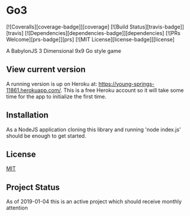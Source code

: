 # Go3

[![Coveralls][coverage-badge]][coverage]
[![Build Status][travis-badge]][travis]
[![Dependencies][dependencies-badge]][dependencies]
[![PRs Welcome][prs-badge]][prs]
[![MIT License][license-badge]][license]

A BabylonJS 3 Dimensional 9x9 Go style game

## View current version

A running version is up on Heroku at: https://young-springs-11861.herokuapp.com/. This is a free Heroku account so it will take some time for the app to initialize the first time.

## Installation

As a NodeJS application cloning this library and running 'node index.js' should be enough to get started.

## License

[MIT](https://choosealicense.com/licenses/mit/)

## Project Status

As of 2019-01-04 this is an active project which should receive monthly attention
